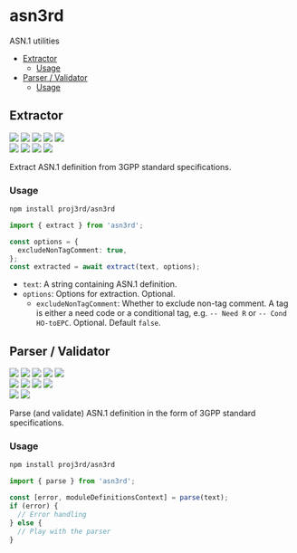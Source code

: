 # asn3rd

ASN.1 utilities

- [Extractor](#extractor)
  - [Usage](#usage)
- [Parser / Validator](#parser--validator)
  - [Usage](#usage-1)

## Extractor

![](https://img.shields.io/badge/support-NR_RRC-brightgreen)
![](https://img.shields.io/badge/support-NGAP-brightgreen)
![](https://img.shields.io/badge/support-XnAP-brightgreen)
![](https://img.shields.io/badge/support-E1AP-brightgreen)
![](https://img.shields.io/badge/support-F1AP-brightgreen)  
![](https://img.shields.io/badge/support-LTE_RRC-brightgreen)
![](https://img.shields.io/badge/support-S1AP-brightgreen)
![](https://img.shields.io/badge/support-X2AP-brightgreen)
![](https://img.shields.io/badge/support-W1AP-brightgreen)

Extract ASN.1 definition from 3GPP standard specifications.

### Usage


```sh
npm install proj3rd/asn3rd
```

```ts
import { extract } from 'asn3rd';

const options = {
  excludeNonTagComment: true,
};
const extracted = await extract(text, options);
```

- `text`: A string containing ASN.1 definition.
- `options`: Options for extraction. Optional.
  - `excludeNonTagComment`: Whether to exclude non-tag comment.
A tag is either a need code or a conditional tag, e.g. `-- Need R` or `-- Cond HO-toEPC`.
Optional. Default `false`.

## Parser / Validator

![](https://img.shields.io/badge/support-NR_RRC-brightgreen)
![](https://img.shields.io/badge/support-NGAP-brightgreen)
![](https://img.shields.io/badge/support-XnAP-brightgreen)
![](https://img.shields.io/badge/support-E1AP-brightgreen)
![](https://img.shields.io/badge/support-F1AP-brightgreen)  
![](https://img.shields.io/badge/support-LTE_RRC-brightgreen)
![](https://img.shields.io/badge/support-S1AP-brightgreen)
![](https://img.shields.io/badge/support-X2AP-brightgreen)
![](https://img.shields.io/badge/support-W1AP-brightgreen)  
![](https://img.shields.io/badge/support-UTRA_RRC-brightgreen)
![](https://img.shields.io/badge/support-RANAP-brightgreen)

Parse (and validate) ASN.1 definition in the form of 3GPP standard specifications.

### Usage


```sh
npm install proj3rd/asn3rd
```

```ts
import { parse } from 'asn3rd';

const [error, moduleDefinitionsContext] = parse(text);
if (error) {
  // Error handling
} else {
  // Play with the parser
}
```
